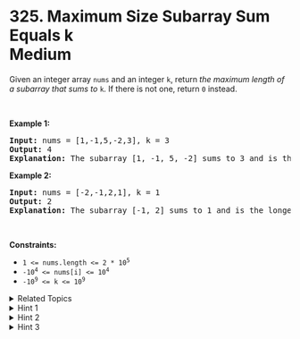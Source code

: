 
# 325. Maximum Size Subarray Sum Equals k<br> Medium

<p>Given an integer array <code>nums</code> and an integer <code>k</code>, return <em>the maximum length of a </em><span data-keyword="subarray"><em>subarray</em></span><em> that sums to</em> <code>k</code>. If there is not one, return <code>0</code> instead.</p>

<p>&nbsp;</p>
<p><strong class="example">Example 1:</strong></p>

<pre>
<strong>Input:</strong> nums = [1,-1,5,-2,3], k = 3
<strong>Output:</strong> 4
<strong>Explanation:</strong> The subarray [1, -1, 5, -2] sums to 3 and is the longest.
</pre>

<p><strong class="example">Example 2:</strong></p>

<pre>
<strong>Input:</strong> nums = [-2,-1,2,1], k = 1
<strong>Output:</strong> 2
<strong>Explanation:</strong> The subarray [-1, 2] sums to 1 and is the longest.
</pre>

<p>&nbsp;</p>
<p><strong>Constraints:</strong></p>

<ul>
	<li><code>1 &lt;= nums.length &lt;= 2 * 10<sup>5</sup></code></li>
	<li><code>-10<sup>4</sup> &lt;= nums[i] &lt;= 10<sup>4</sup></code></li>
	<li><code>-10<sup>9</sup>&nbsp;&lt;= k &lt;= 10<sup>9</sup></code></li>
</ul>


<details>

<summary> Related Topics </summary>

-	`Array`
-	`Hash Table`
-	`Prefix Sum`

</details>


<details>
<summary> Hint 1 </summary>
Compute the prefix sum array where psum[i] is the sum of all the elements from <i>0</i> to <i>i</i>.
</details>

<details>
<summary> Hint 2 </summary>
At each index <i>i</i>, the sum of the prefix is psum[i], so we are searching for the index x where psum[x] = psum[i] - k.
The subarray [x + 1, i] will be of sum k.
</details>

<details>
<summary> Hint 3 </summary>
Use a hashmap to get the index x efficiently or to determine that it does not exist.
</details>